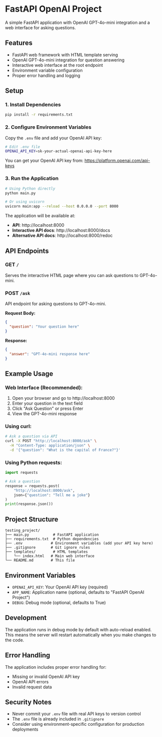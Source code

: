 # FastAPI OpenAI Project

A simple FastAPI application with OpenAI GPT-4o-mini integration and a web interface for asking questions.

## Features

- FastAPI web framework with HTML template serving
- OpenAI GPT-4o-mini integration for question answering
- Interactive web interface at the root endpoint
- Environment variable configuration
- Proper error handling and logging

## Setup

### 1. Install Dependencies

```bash
pip install -r requirements.txt
```

### 2. Configure Environment Variables

Copy the `.env` file and add your OpenAI API key:

```bash
# Edit .env file
OPENAI_API_KEY=sk-your-actual-openai-api-key-here
```

You can get your OpenAI API key from: https://platform.openai.com/api-keys

### 3. Run the Application

```bash
# Using Python directly
python main.py

# Or using uvicorn
uvicorn main:app --reload --host 0.0.0.0 --port 8000
```

The application will be available at:
- **API**: http://localhost:8000
- **Interactive API docs**: http://localhost:8000/docs
- **Alternative API docs**: http://localhost:8000/redoc

## API Endpoints

### GET `/`
Serves the interactive HTML page where you can ask questions to GPT-4o-mini.

### POST `/ask`
API endpoint for asking questions to GPT-4o-mini.

**Request Body:**
```json
{
  "question": "Your question here"
}
```

**Response:**
```json
{
  "answer": "GPT-4o-mini response here"
}
```

## Example Usage

### Web Interface (Recommended):
1. Open your browser and go to http://localhost:8000
2. Enter your question in the text field
3. Click "Ask Question" or press Enter
4. View the GPT-4o-mini response

### Using curl:
```bash
# Ask a question via API
curl -X POST "http://localhost:8000/ask" \
  -H "Content-Type: application/json" \
  -d '{"question": "What is the capital of France?"}'
```

### Using Python requests:
```python
import requests

# Ask a question
response = requests.post(
    "http://localhost:8000/ask",
    json={"question": "Tell me a joke"}
)
print(response.json())
```

## Project Structure

```
testing_project/
├── main.py           # FastAPI application
├── requirements.txt  # Python dependencies
├── .env             # Environment variables (add your API key here)
├── .gitignore       # Git ignore rules
├── templates/        # HTML templates
│   └── index.html   # Main web interface
└── README.md        # This file
```

## Environment Variables

- `OPENAI_API_KEY`: Your OpenAI API key (required)
- `APP_NAME`: Application name (optional, defaults to "FastAPI OpenAI Project")
- `DEBUG`: Debug mode (optional, defaults to True)

## Development

The application runs in debug mode by default with auto-reload enabled. This means the server will restart automatically when you make changes to the code.

## Error Handling

The application includes proper error handling for:
- Missing or invalid OpenAI API key
- OpenAI API errors
- Invalid request data

## Security Notes

- Never commit your `.env` file with real API keys to version control
- The `.env` file is already included in `.gitignore`
- Consider using environment-specific configuration for production deployments